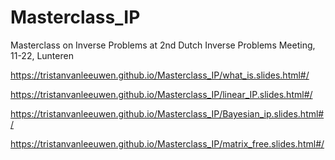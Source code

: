 # Masterclass_IP
Masterclass on Inverse Problems at 2nd Dutch Inverse Problems Meeting, 11-22, Lunteren

https://tristanvanleeuwen.github.io/Masterclass_IP/what_is.slides.html#/

https://tristanvanleeuwen.github.io/Masterclass_IP/linear_IP.slides.html#/

https://tristanvanleeuwen.github.io/Masterclass_IP/Bayesian_ip.slides.html#/

https://tristanvanleeuwen.github.io/Masterclass_IP/matrix_free.slides.html#/

